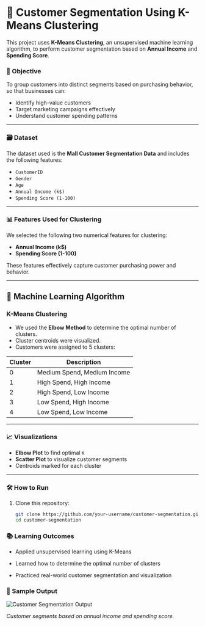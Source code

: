# 🧠 Customer Segmentation Using K-Means Clustering

This project uses **K-Means Clustering**, an unsupervised machine learning algorithm, to perform customer segmentation based on **Annual Income** and **Spending Score**.

### 📌 Objective

To group customers into distinct segments based on purchasing behavior, so that businesses can:

- Identify high-value customers
- Target marketing campaigns effectively
- Understand customer spending patterns

---

### 🗃️ Dataset

The dataset used is the **Mall Customer Segmentation Data** and includes the following features:

- `CustomerID`
- `Gender`
- `Age`
- `Annual Income (k$)`
- `Spending Score (1-100)`

---

### 📊 Features Used for Clustering

We selected the following two numerical features for clustering:

- **Annual Income (k$)**
- **Spending Score (1-100)**

These features effectively capture customer purchasing power and behavior.

---

## 🧪 Machine Learning Algorithm

### K-Means Clustering

- We used the **Elbow Method** to determine the optimal number of clusters.
- Cluster centroids were visualized.
- Customers were assigned to 5 clusters:

| Cluster | Description                           |
|---------|----------------------------------------|
| 0       | Medium Spend, Medium Income           |
| 1       | High Spend, High Income               |
| 2       | High Spend, Low Income                |
| 3       | Low Spend, High Income                |
| 4       | Low Spend, Low Income                 |

---

### 📈 Visualizations

- **Elbow Plot** to find optimal `K`
- **Scatter Plot** to visualize customer segments
- Centroids marked for each cluster

---

### 🛠️ How to Run

1. Clone this repository:
   ```bash
   git clone https://github.com/your-username/customer-segmentation.git
   cd customer-segmentation

   ```
### 📚 Learning Outcomes

- Applied unsupervised learning using K-Means

- Learned how to determine the optimal number of clusters

- Practiced real-world customer segmentation and visualization


### 📸 Sample Output

![Customer Segmentation Output](cluster_plot.png)

*Customer segments based on annual income and spending score.*
